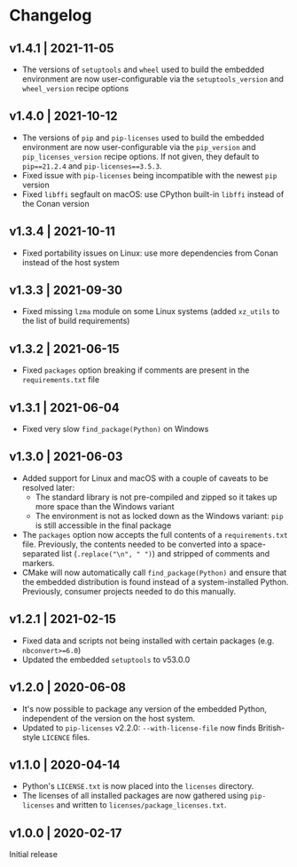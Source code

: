 # Changelog

## v1.4.1 | 2021-11-05

- The versions of `setuptools` and `wheel` used to build the embedded environment are now user-configurable via the `setuptools_version` and `wheel_version` recipe options

## v1.4.0 | 2021-10-12

- The versions of `pip` and `pip-licenses` used to build the embedded environment are now user-configurable via the `pip_version` and `pip_licenses_version` recipe options.
  If not given, they default to `pip==21.2.4` and `pip-licenses==3.5.3`.
- Fixed issue with `pip-licenses` being incompatible with the newest `pip` version
- Fixed `libffi` segfault on macOS: use CPython built-in `libffi` instead of the Conan version

## v1.3.4 | 2021-10-11

- Fixed portability issues on Linux: use more dependencies from Conan instead of the host system

## v1.3.3 | 2021-09-30

- Fixed missing `lzma` module on some Linux systems (added `xz_utils` to the list of build requirements)

## v1.3.2 | 2021-06-15

- Fixed `packages` option breaking if comments are present in the `requirements.txt` file

## v1.3.1 | 2021-06-04

- Fixed very slow `find_package(Python)` on Windows

## v1.3.0 | 2021-06-03

- Added support for Linux and macOS with a couple of caveats to be resolved later:
  * The standard library is not pre-compiled and zipped so it takes up more space than the Windows variant
  * The environment is not as locked down as the Windows variant: `pip` is still accessible in the final package
- The `packages` option now accepts the full contents of a `requirements.txt` file.
  Previously, the contents needed to be converted into a space-separated list (`.replace("\n", " ")`) and stripped of comments and markers.
- CMake will now automatically call `find_package(Python)` and ensure that the embedded distribution is found instead of a system-installed Python.
  Previously, consumer projects needed to do this manually.

## v1.2.1 | 2021-02-15

- Fixed data and scripts not being installed with certain packages (e.g. `nbconvert>=6.0`)
- Updated the embedded `setuptools` to v53.0.0

## v1.2.0 | 2020-06-08

- It's now possible to package any version of the embedded Python, independent of the version on the host system.
- Updated to `pip-licenses` v2.2.0: `--with-license-file` now finds British-style `LICENCE` files.

## v1.1.0 | 2020-04-14

- Python's `LICENSE.txt` is now placed into the `licenses` directory.
- The licenses of all installed packages are now gathered using `pip-licenses` and written to `licenses/package_licenses.txt`.

## v1.0.0 | 2020-02-17

Initial release
